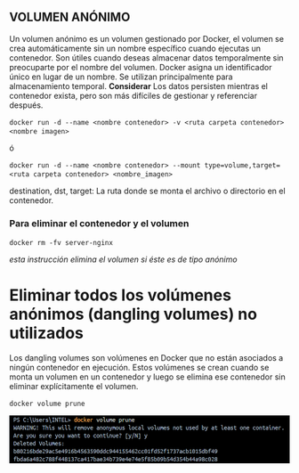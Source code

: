 ## VOLUMEN ANÓNIMO
Un volumen anónimo es un volumen gestionado por Docker, el volumen se crea automáticamente sin un nombre específico cuando ejecutas un contenedor. Son útiles cuando deseas almacenar datos temporalmente sin preocuparte por el nombre del volumen. Docker asigna un identificador único en lugar de un nombre. Se utilizan principalmente para almacenamiento temporal. 
**Considerar**
Los datos persisten mientras el contenedor exista, pero son más difíciles de gestionar y referenciar después.

```
docker run -d --name <nombre contenedor> -v <ruta carpeta contenedor> <nombre imagen>
```
ó
```
docker run -d --name <nombre contenedor> --mount type=volume,target=<ruta carpeta contenedor> <nombre_imagen>
```
destination, dst, target: La ruta donde se monta el archivo o directorio en el contenedor.


### Para eliminar el contenedor y el volumen
```
docker rm -fv server-nginx
```
_esta instrucción elimina el volumen si éste es de tipo anónimo_

# Eliminar todos los volúmenes anónimos (dangling volumes) no utilizados
Los dangling volumes son volúmenes en Docker que no están asociados a ningún contenedor en ejecución. Estos volúmenes se crean cuando se monta un volumen en un contenedor y luego se elimina ese contenedor sin eliminar explícitamente el volumen.
```
docker volume prune
```
![alt text](image-17.png)